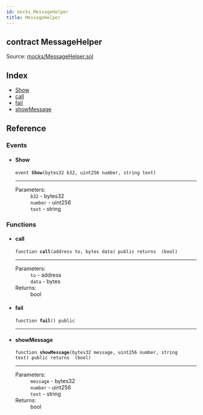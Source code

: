 ```yaml
---
id: mocks_MessageHelper
title: MessageHelper
---
```


<div class="contract-doc"><div class="contract"><h2 class="contract-header"><span class="contract-kind">contract</span> MessageHelper</h2><div class="source">Source: <a href="https://github.com/OpenZeppelin/zeppelin-solidity/blob/v1.7.0/contracts/mocks/MessageHelper.sol" target="_blank">mocks/MessageHelper.sol</a></div></div><div class="index"><h2>Index</h2><ul><li><a href="mocks_MessageHelper.html#Show">Show</a></li><li><a href="mocks_MessageHelper.html#call">call</a></li><li><a href="mocks_MessageHelper.html#fail">fail</a></li><li><a href="mocks_MessageHelper.html#showMessage">showMessage</a></li></ul></div><div class="reference"><h2>Reference</h2><div class="events"><h3>Events</h3><ul><li><div class="item event"><span id="Show" class="anchor-marker"></span><h4 class="name">Show</h4><div class="body"><code class="signature">event <strong>Show</strong><span>(bytes32 b32, uint256 number, string text) </span></code><hr/><dl><dt><span class="label-parameters">Parameters:</span></dt><dd><div><code>b32</code> - bytes32</div><div><code>number</code> - uint256</div><div><code>text</code> - string</div></dd></dl></div></div></li></ul></div><div class="functions"><h3>Functions</h3><ul><li><div class="item function"><span id="call" class="anchor-marker"></span><h4 class="name">call</h4><div class="body"><code class="signature">function <strong>call</strong><span>(address to, bytes data) </span><span>public </span><span>returns  (bool) </span></code><hr/><dl><dt><span class="label-parameters">Parameters:</span></dt><dd><div><code>to</code> - address</div><div><code>data</code> - bytes</div></dd><dt><span class="label-return">Returns:</span></dt><dd>bool</dd></dl></div></div></li><li><div class="item function"><span id="fail" class="anchor-marker"></span><h4 class="name">fail</h4><div class="body"><code class="signature">function <strong>fail</strong><span>() </span><span>public </span></code><hr/></div></div></li><li><div class="item function"><span id="showMessage" class="anchor-marker"></span><h4 class="name">showMessage</h4><div class="body"><code class="signature">function <strong>showMessage</strong><span>(bytes32 message, uint256 number, string text) </span><span>public </span><span>returns  (bool) </span></code><hr/><dl><dt><span class="label-parameters">Parameters:</span></dt><dd><div><code>message</code> - bytes32</div><div><code>number</code> - uint256</div><div><code>text</code> - string</div></dd><dt><span class="label-return">Returns:</span></dt><dd>bool</dd></dl></div></div></li></ul></div></div></div>
